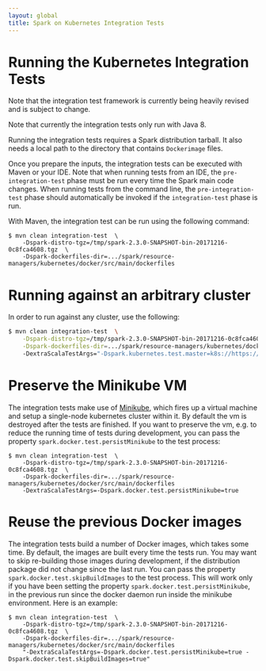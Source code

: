 ```yaml
---
layout: global
title: Spark on Kubernetes Integration Tests
---
```


# Running the Kubernetes Integration Tests

Note that the integration test framework is currently being heavily revised and
is subject to change.

Note that currently the integration tests only run with Java 8.

Running the integration tests requires a Spark distribution tarball. It also
needs a local path to the directory that contains `Dockerimage` files.
 
Once you prepare the inputs, the integration tests can be executed with Maven or
your IDE. Note that when running tests from an IDE, the `pre-integration-test`
phase must be run every time the Spark main code changes.  When running tests
from the command line, the `pre-integration-test` phase should automatically be
invoked if the `integration-test` phase is run.

With Maven, the integration test can be run using the following command:

```
$ mvn clean integration-test  \
    -Dspark-distro-tgz=/tmp/spark-2.3.0-SNAPSHOT-bin-20171216-0c8fca4608.tgz  \
    -Dspark-dockerfiles-dir=.../spark/resource-managers/kubernetes/docker/src/main/dockerfiles
```

# Running against an arbitrary cluster

In order to run against any cluster, use the following:
```sh
$ mvn clean integration-test  \
    -Dspark-distro-tgz=/tmp/spark-2.3.0-SNAPSHOT-bin-20171216-0c8fca4608.tgz  \
    -Dspark-dockerfiles-dir=.../spark/resource-managers/kubernetes/docker/src/main/dockerfiles
    -DextraScalaTestArgs="-Dspark.kubernetes.test.master=k8s://https://<master> -Dspark.docker.test.driverImage=<driver-image> -Dspark.docker.test.executorImage=<executor-image>"
```

# Preserve the Minikube VM

The integration tests make use of
[Minikube](https://github.com/kubernetes/minikube), which fires up a virtual
machine and setup a single-node kubernetes cluster within it. By default the vm
is destroyed after the tests are finished.  If you want to preserve the vm, e.g.
to reduce the running time of tests during development, you can pass the
property `spark.docker.test.persistMinikube` to the test process:

```
$ mvn clean integration-test  \
    -Dspark-distro-tgz=/tmp/spark-2.3.0-SNAPSHOT-bin-20171216-0c8fca4608.tgz  \
    -Dspark-dockerfiles-dir=.../spark/resource-managers/kubernetes/docker/src/main/dockerfiles
    -DextraScalaTestArgs=-Dspark.docker.test.persistMinikube=true
```

# Reuse the previous Docker images

The integration tests build a number of Docker images, which takes some time.
By default, the images are built every time the tests run.  You may want to skip
re-building those images during development, if the distribution package did not
change since the last run. You can pass the property
`spark.docker.test.skipBuildImages` to the test process. This will work only if
you have been setting the property `spark.docker.test.persistMinikube`, in the
previous run since the docker daemon run inside the minikube environment.  Here
is an example:

```
$ mvn clean integration-test  \
    -Dspark-distro-tgz=/tmp/spark-2.3.0-SNAPSHOT-bin-20171216-0c8fca4608.tgz  \
    -Dspark-dockerfiles-dir=.../spark/resource-managers/kubernetes/docker/src/main/dockerfiles
    "-DextraScalaTestArgs=-Dspark.docker.test.persistMinikube=true -Dspark.docker.test.skipBuildImages=true"
```
